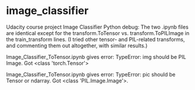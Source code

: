 # image_classifier
Udacity course project Image Classifier
Python debug:
The two .ipynb files are identical except for the transform.ToTensor vs. transform.ToPILImage in the train_transform lines.
(I tried other tensor- and PIL-related transforms, and commenting them out altogether, with similar results.)

Image_Classifier_ToTensor.ipynb gives error:
      TypeError: img should be PIL Image. Got <class 'torch.Tensor'>
      
Image_Classifier_ToTensor.ipynb gives error:
      TypeError: pic should be Tensor or ndarray. Got <class 'PIL.Image.Image'>.
      

